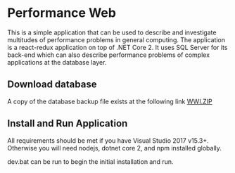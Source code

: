 # Performance Web

This is a simple application that can be used to describe and investigate multitudes of performance problems in general computing.   The application is a react-redux application on top of .NET Core 2.  It uses SQL Server for its back-end which can also describe performance problems of complex applications at the database layer.

## Download database

A copy of the database backup file exists at the following link [WWI.ZIP](https://1drv.ms/u/s!AmuFonlDt0nzh0kI2j78Mou6FMMW)

## Install and Run Application

All requirements should be met if you have Visual Studio 2017 v15.3+.  Otherwise you will need nodejs, dotnet core 2, and npm installed globally.

dev.bat can be run to begin the initial installation and run.